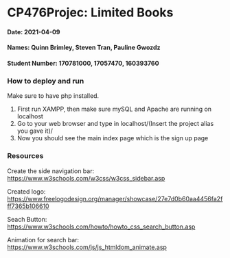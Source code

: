 # CP476Projec: Limited Books
#### Date: 2021-04-09
#### Names: Quinn Brimley, Steven Tran, Pauline Gwozdz
#### Student Number: 170781000, 17057470, 160393760

### How to deploy and run
Make sure to have php installed.

1) First run XAMPP, then make sure mySQL and Apache are running on localhost
2) Go to your web browser and type in localhost/(Insert the project alias you gave it)/
3) Now you should see the main index page which is the sign up page

### Resources
Create the side navigation bar: https://www.w3schools.com/w3css/w3css_sidebar.asp

Created logo: https://www.freelogodesign.org/manager/showcase/27e7d0b60aa4456fa2fff7365b106610

Seach Button: https://www.w3schools.com/howto/howto_css_search_button.asp

Animation for search bar: https://www.w3schools.com/js/js_htmldom_animate.asp
